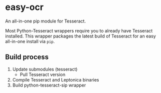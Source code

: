 # easy-ocr
An all-in-one pip module for Tesseract.

Most Python-Tesseract wrappers require you to already have Tesseract installed. This wrapper packages the latest build of Tesseract for an easy all-in-one install via `pip`.

## Build process

1. Update submodules (tesseract)
    * Pull Tesseract version
2. Compile Tesseract and Leptonica binaries
3. Build python-tesseract-sip wrapper